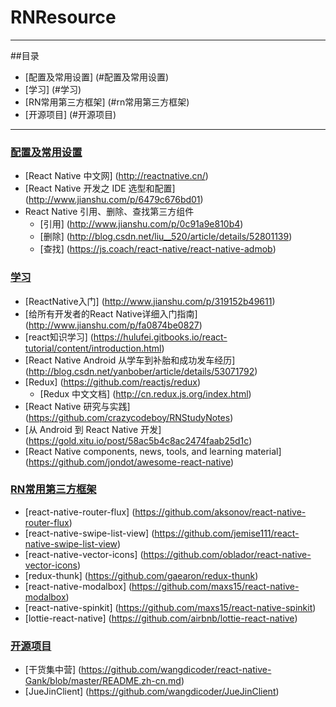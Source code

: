 # RNResource

***
##目录
* [配置及常用设置] (#配置及常用设置)
* [学习] (#学习)
* [RN常用第三方框架] (#rn常用第三方框架)
* [开源项目] (#开源项目)

***
### [配置及常用设置](#rnresource)
* [React Native 中文网] (http://reactnative.cn/)
* [React Native 开发之 IDE 选型和配置] (http://www.jianshu.com/p/6479c676bd01)
* React Native 引用、删除、查找第三方组件
  * [引用] (http://www.jianshu.com/p/0c91a9e810b4)
  * [删除] (http://blog.csdn.net/liu__520/article/details/52801139)
  * [查找] (https://js.coach/react-native/react-native-admob)

### [学习](#rnresource)
* [ReactNative入门] (http://www.jianshu.com/p/319152b49611)
* [给所有开发者的React Native详细入门指南] (http://www.jianshu.com/p/fa0874be0827)
* [react知识学习] (https://hulufei.gitbooks.io/react-tutorial/content/introduction.html)
* [React Native Android 从学车到补胎和成功发车经历] (http://blog.csdn.net/yanbober/article/details/53071792)
* [Redux] (https://github.com/reactjs/redux)
  * [Redux 中文文档] (http://cn.redux.js.org/index.html)
* [React Native 研究与实践] (https://github.com/crazycodeboy/RNStudyNotes)
* [从 Android 到 React Native 开发] (https://gold.xitu.io/post/58ac5b4c8ac2474faab25d1c)
* [React Native components, news, tools, and learning material] (https://github.com/jondot/awesome-react-native)

### [RN常用第三方框架](#rnresource)
* [react-native-router-flux] (https://github.com/aksonov/react-native-router-flux)
* [react-native-swipe-list-view] (https://github.com/jemise111/react-native-swipe-list-view)
* [react-native-vector-icons] (https://github.com/oblador/react-native-vector-icons)
* [redux-thunk] (https://github.com/gaearon/redux-thunk)
* [react-native-modalbox] (https://github.com/maxs15/react-native-modalbox)
* [react-native-spinkit] (https://github.com/maxs15/react-native-spinkit)
* [lottie-react-native] (https://github.com/airbnb/lottie-react-native)

### [开源项目](#rnresource)
* [干货集中营] (https://github.com/wangdicoder/react-native-Gank/blob/master/README.zh-cn.md)
* [JueJinClient] (https://github.com/wangdicoder/JueJinClient)
